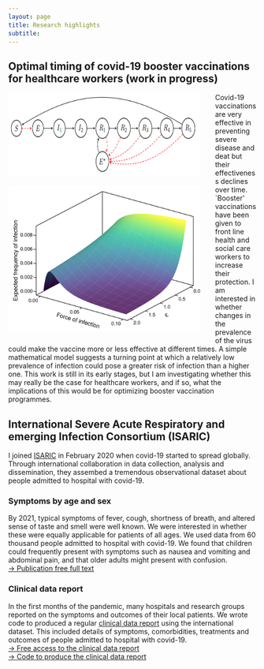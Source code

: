 ```yaml
---
layout: page
title: Research highlights
subtitle: 
---
```


## Optimal timing of covid-19 booster vaccinations for healthcare workers (work in progress)

<img style="float: left; padding: 0px 30px 20px 0px;" width="390" height="169" src="https://github.com/markgpritchard/markgpritchard.github.io/blob/master/assets/img/flow.png?raw=true" alt="Simple compartmental model of waning immunity that is boosted by exposure to the pathogen"/>

<img style="float: left; padding: 0px 30px 20px 0px;" width="390" height="296" src="https://github.com/markgpritchard/markgpritchard.github.io/blob/master/assets/img/surface.png?raw=true" alt="Graph showing a mathematical model of the relationship of the force of infection and immunity boosting on the duration of immunity. When immune boosting is present, a greater force of infection can lead to greater immunity"/>

Covid-19 vaccinations are very effective in preventing severe disease and deat but their effectiveness declines over time. `Booster' vaccinations have been given to front line health and social care workers to increase their protection. I am interested in whether changes in the prevalence of the virus could make the vaccine more or less effective at different times. A simple mathematical model suggests a turning point at which a relatively low prevalence of infection could pose a greater risk of infection than a higher one. This work is still in its early stages, but I am investigating whether this may really be the case for healthcare workers, and if so, what the implications of this would be for optimizing booster vaccination programmes.

## International Severe Acute Respiratory and emerging Infection Consortium (ISARIC)

I joined [ISARIC](https://isaric.org/) in February 2020 when covid-19 started to spread globally. Through international collaboration in data collection, analysis and dissemination, they assembed a tremendous observational dataset about people admitted to hospital with covid-19. 

### Symptoms by age and sex

By 2021, typical symptoms of fever, cough, shortness of breath, and altered sense of taste and smell were well known. We were interested in whether these were equally applicable for patients of all ages. We used data from 60 thousand people admitted to hospital with covid-19.  We found that children could frequently present with symptoms such as nausea and vomiting and abdominal pain, and that older adults might present with confusion.  
[&rarr; Publication free full text](https://doi.org/10.1007/s15010-021-01599-5)

### Clinical data report

In the first months of the pandemic, many hospitals and research groups reported on the symptoms and outcomes of their local patients. We wrote code to produced a regular [clinical data report](https://www.medrxiv.org/content/10.1101/2020.07.17.20155218v1.article-info) using the international dataset. This included details of symptoms, comorbidities, treatments and outcomes of people admitted to hospital with covid-19.  
[&rarr; Free access to the clinical data report](https://www.medrxiv.org/content/10.1101/2020.07.17.20155218v1.article-info)  
[&rarr; Code to produce the clinical data report](https://github.com/ISARICDataPlatform/ISARIC-COVID-reports)  

